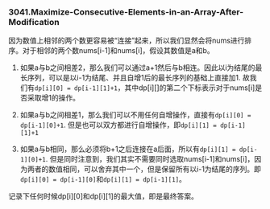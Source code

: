 ### 3041.Maximize-Consecutive-Elements-in-an-Array-After-Modification

因为数值上相邻的两个数更容易被“连接”起来，所以我们显然会将nums进行排序。对于相邻的两个数nums[i-1]和nums[i]，假设其数值是a和b。    

1. 如果a与b之间相差2，那么我们可以通过a+1然后与b相连。因此以i为结尾的最长序列，可以是以i-1为结尾、并且自增1后的最长序列的基础上直接加1. 故我们有`dp[i][0] = dp[i-1][1]+1`，其中dp[i][]的第二个下标表示对于nums[i]是否采取增1的操作。

2. 如果a与b之间相差1，那么我们可以不用任何自增操作，直接有`dp[i][0] = dp[i-1][0]+1`. 但是也可以双方都进行自增操作，即`dp[i][1] = dp[i-1][1]+1`    

3. 如果a与b相同，那么必须将b+1之后连接在a后面，所以有`dp[i][1] = dp[i-1][0]+1`. 但是同时注意到，我们其实不需要同时选取nums[i-1]和nums[i]，因为两者的数值相同，可以舍弃其中一个，但是保留所有以i-1为结尾的序列。即`dp[i][0] = dp[i-1][0]`和`dp[i][1] = dp[i-1][1]`。    

记录下任何时候dp[i][0]和dp[i][1]的最大值，即是最终答案。
